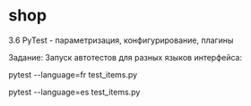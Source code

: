 # shop
3.6 PyTest - параметризация, конфигурирование, плагины

Задание: Запуск автотестов для разных языков интерфейса:

pytest --language=fr test_items.py

pytest --language=es test_items.py


